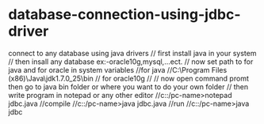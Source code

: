 # database-connection-using-jdbc-driver
connect to any database using java drivers
// first install java in your system
// then insall any database ex:-oracle10g,mysql,...ect.
// now set path to for java and for oracle in system variables
//for java
//C:\Program Files (x86)\Java\jdk1.7.0_25\bin
// for oracle10g
//
// now open command promt then go to java bin folder or where you want to do your own folder
// then write program in notepad or any other editor
//c::/pc-name>notepad jdbc.java
//compile
//c::/pc-name>java jdbc.java
//run
//c::/pc-name>java jdbc
